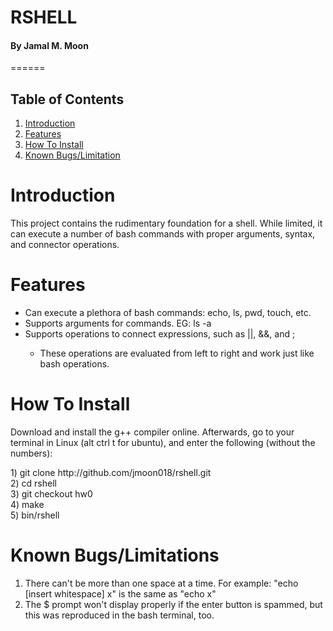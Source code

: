 <h1>RSHELL</h1>
<h4>By Jamal M. Moon</h4>
======

<h2>Table of Contents</h2>
<ol>
    <li><a href="#introTag">Introduction</a></li>
    <li><a href="#featuresTag">Features</a></li>
    <li><a href="#howToGetTag">How To Install</a></li>
    <li><a href="#bugsTag">Known Bugs/Limitation</a></li>
</ol>

<h1><a name="introTag">Introduction</a></h1>

This project contains the rudimentary foundation for a shell. While limited, it can execute a number of bash commands with proper arguments, syntax, and connector operations.

<h1><a name="featuresTag">Features</a></h1>

<ul>
    <li>Can execute a plethora of bash commands: echo, ls, pwd, touch, etc.</li>
    <li>Supports arguments for commands. EG: ls -a</li>
    <li>Supports operations to connect expressions, such as ||, &&, and ;</li>
        <ul><li>These operations are evaluated from left to right and work just like bash operations.</li></ul>
</ul>

<h1><a name="howToGetTag">How To Install</a></h1>

Download and install the g++ compiler online.
Afterwards, go to your terminal in Linux (alt ctrl t for ubuntu), and enter the following (without the numbers):


<p>
1) git clone http://github.com/jmoon018/rshell.git
<br>
2) cd rshell
<br>
3) git checkout hw0
<br>
4) make
<br>
5) bin/rshell
</p>


<h1><a name="bugsTag">Known Bugs/Limitations</a></h1>
<ol>
    <li>There can't be more than one space at a time. For example: "echo  [insert whitespace]   x" is the same as "echo x"</li>
    <li>The $ prompt won't display properly if the enter button is spammed, but this was reproduced in the bash terminal, too.</li>
    
</ol>
